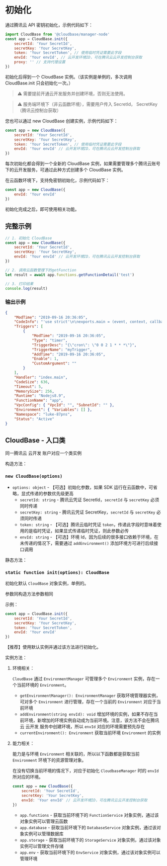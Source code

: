 # 初始化

通过腾讯云 API 密钥初始化，示例代码如下：

```javascript
import CloudBase from '@cloudbase/manager-node'
const app = CloudBase.init({
    secretId: 'Your SecretId',
    secretKey: 'Your SecretKey',
    token: 'Your SecretToken', // 使用临时凭证需要此字段
    envId: 'Your envId', // 云开发环境ID，可在腾讯云云开发控制台获取
    proxy: '' // 支持代理设置
})
```

初始化后得到一个 CloudBase 实例。（该实例是单例的，多次调用 CloudBase.init 只会初始化一次。）

> ⚠️ 需要提前开通云开发服务并创建环境，否则无法使用。

> ⚠️ 服务端环境下（非云函数环境），需要用户传入 SecretId， SecretKey（腾讯云控制台获取）

您也可以通过 new CloudBase 创建实例，示例代码如下：

```javascript
const app = new CloudBase({
    secretId: 'Your SecretId',
    secretKey: 'Your SecretKey',
    token: 'Your SecretToken', // 使用临时凭证需要此字段
    envId: 'Your envId' // 云开发环境ID，可在腾讯云云开发控制台获取
})
```

每次初始化都会得到一个全新的 CloudBase 实例，如果需要管理多个腾讯云账号下的云开发服务，可通过此种方式创建多个 CloudBase 实例。

在云函数环境下，支持免密钥初始化，示例代码如下：

```javascript
const app = new CloudBase({
    envId: 'Your envId'
})
```

初始化完成之后，即可使用相关功能。

## 完整示例

```javascript
// 1. 初始化 CloudBase
const app = new CloudBase({
    secretId: 'Your SecretId',
    secretKey: 'Your SecretKey',
    envId: 'Your envId' // 云开发环境ID，可在腾讯云云开发控制台获取
})

// 2. 调用云函数管理下的getFunction
let result = await app.functions.getFunctionDetail('test')

// 3. 打印结果
console.log(result)
```

### 输出示例

```json
{
    "ModTime": "2019-09-16 20:36:05",
    "CodeInfo": "'use strict'\n\nexports.main = (event, context, callback) : {\n    console.log('Hello World')\n    console.log(event)\n    console.log(context)\n    callback(null, event)\n}\n",
    "Triggers": [
        {
            "ModTime": "2019-09-16 20:36:05",
            "Type": "timer",
            "TriggerDesc": "{\"cron\": \"0 0 2 1 * * *\"}",
            "TriggerName": "myTrigger",
            "AddTime": "2019-09-16 20:36:05",
            "Enable": 1,
            "CustomArgument": ""
        }
    ],
    "Handler": "index.main",
    "CodeSize": 636,
    "Timeout": 5,
    "MemorySize": 256,
    "Runtime": "Nodejs8.9",
    "FunctionName": "app",
    "VpcConfig": { "VpcId": "", "SubnetId": "" },
    "Environment": { "Variables": [] },
    "Namespace": "luke-87pns",
    "Status": "Active"
}
```

## CloudBase - 入口类

同一腾讯云 云开发 账户对应一个类实例

构造方法：

### `new CloudBase(options)`

-   `options: object` - 【可选】初始化参数，如果 SDK 运行在云函数中，可省略，显式传递的参数优先级更高
    -   `secretId: string` - 腾讯云凭证 SecretId，`secretId` 与 `secretKey` 必须同时传递
    -   `secretKey: string` - 腾讯云凭证 SecretKey，`secretId` 与 `secretKey` 必须同时传递
    -   `token: string` - 【可选】腾讯云临时凭证 `token`，传递此字段时意味着使用的是临时凭证，如果显式传递临时凭证，则此参数必传
    -   `envId: string` - 【可选】环境 Id，因为后续的很多接口依赖于环境，在未传递的情况下，需要通过 `addEnvironment()` 添加环境方可进行后续接口调用

静态方法：

### `static function init(options): CloudBase`

初始化默认 `CloudBase` 对象实例，单例的。

参数同构造方法参数相同

示例：

```javascript
const app = CloudBase.init({
    secretId: 'Your SecretId',
    secretKey: 'Your SecretKey',
    token: 'Your SecretToken',
    envId: 'Your envId'
})
```

【推荐】使用默认实例并通过该方法进行初始化。

实例方法：

1.  环境相关：

    `CloudBase` 通过 `EnvironmentManager` 可管理多个 `Environment` 实例，存在一个当前环境的 `Environment`。

    -   `getEnvironmentManager(): EnvironmentManager` 获取环境管理器实例，可对多个 `Environment` 进行管理，存在一个当前的 `Environment` 对应于当前环境
    -   `addEnvironment(string envId): void` 增加环境的实例，如果不存在当前环境，新增加的环境实例自动成为当前环境。注意，该方法不会在腾讯云 云开发 服务中创建环境，所以 `envId` 对应的环境需要预先存在
    -   `currentEnvironment(): Environment` 获取当前环境 `Environment` 的实例

2.  能力相关：

    能力是与环境 `Environment` 相关联的，所以以下函数都是获取当前 `Environment` 环境下的资源管理对象。

    在没有切换当前环境的情况下，对应于初始化 `CloudbaseManager` 时的 `envId` 所对应的环境。

    ```javascript
    const app = new CloudBase({
        secretId: 'Your SecretId',
        secretKey: 'Your SecretKey',
        envId: 'Your envId' // 云开发环境ID，可在腾讯云云开发控制台获取
    })
    ```

    -   `app.functions` - 获取当前环境下的 `FunctionService` 对象实例，通过该对象实例可以管理云函数
    -   `app.database` - 获取当前环境下的 `DatabaseService` 对象实例，通过该对象实例可以管理数据库
    -   `app.storage` - 获取当前环境下的 `StorageService` 对象实例，通过该对象实例可以管理文件存储
    -   `app.env` - 获取当前环境下的 `EnvService` 对象实例，通过该对象实例可以管理环境
